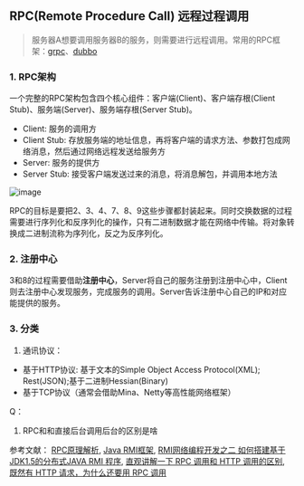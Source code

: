 ## RPC(Remote Procedure Call) 远程过程调用
> 服务器A想要调用服务器B的服务，则需要进行远程调用。常用的RPC框架：[grpc](https://grpc.io/docs/what-is-grpc/introduction/)、[dubbo](https://dubbo.apache.org/zh/)

### 1. RPC架构
一个完整的RPC架构包含四个核心组件：客户端(Client)、客户端存根(Client Stub)、服务端(Server)、服务端存根(Server Stub)。
* Client: 服务的调用方
* Client Stub: 存放服务端的地址信息，再将客户端的请求方法、参数打包成网络消息，然后通过网络远程发送给服务方
* Server: 服务的提供方
* Server Stub: 接受客户端发送过来的消息，将消息解包，并调用本地方法

![image](https://github.com/AddJunZ/Front-End/blob/master/img/rpc_20220101.jpeg)

RPC的目标是要把2、3、4、7、8、9这些步骤都封装起来。同时交换数据的过程需要进行序列化和反序列化的操作，只有二进制数据才能在网络中传输。将对象转换成二进制流称为序列化，反之为反序列化。

### 2. 注册中心
3和8的过程需要借助**注册中心**，Server将自己的服务注册到注册中心中，Client则去注册中心发现服务，完成服务的调用。Server告诉注册中心自己的IP和对应能提供的服务。

### 3. 分类
1. 通讯协议：
- 基于HTTP协议: 基于文本的Simple Object Access Protocol(XML); Rest(JSON);基于二进制Hessian(Binary)
- 基于TCP协议（通常会借助Mina、Netty等高性能网络框架）

Q：
1. RPC和和直接后台调用后台的区别是啥

参考文献：
[RPC原理解析](https://www.cnblogs.com/swordfall/p/8683905.html),
[Java RMI框架](https://blog.51cto.com/haolloyin/332426),
[RMI网络编程开发之二 如何搭建基于JDK1.5的分布式JAVA RMI 程序](https://blog.51cto.com/u_6221123/1112619),
[直观讲解一下 RPC 调用和 HTTP 调用的区别](https://www.jianshu.com/p/b0350ef9a0bb),
[既然有 HTTP 请求，为什么还要用 RPC 调用](https://www.zhihu.com/question/41609070)
